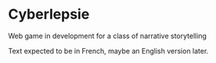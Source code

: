 # Cyberlepsie

Web game in development for a class of narrative storytelling

Text expected to be in French, maybe an English version later.
